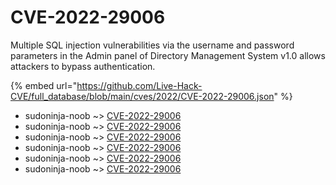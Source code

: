 # CVE-2022-29006

Multiple SQL injection vulnerabilities via the username and password parameters in the Admin panel of Directory Management System v1.0 allows attackers to bypass authentication.

{% embed url="https://github.com/Live-Hack-CVE/full_database/blob/main/cves/2022/CVE-2022-29006.json" %}


* sudoninja-noob ~> [CVE-2022-29006](https://www.alice-snow.ru/2022/database/cve-2022-29006/cve-2022-29006-sudoninja-noob)
* sudoninja-noob ~> [CVE-2022-29006](https://www.alice-snow.ru/2022/database/cve-2022-29006/cve-2022-29006-sudoninja-noob)
* sudoninja-noob ~> [CVE-2022-29006](https://www.alice-snow.ru/2022/database/cve-2022-29006/cve-2022-29006-sudoninja-noob)
* sudoninja-noob ~> [CVE-2022-29006](https://www.alice-snow.ru/2022/database/cve-2022-29006/cve-2022-29006-sudoninja-noob)
* sudoninja-noob ~> [CVE-2022-29006](https://www.alice-snow.ru/2022/database/cve-2022-29006/cve-2022-29006-sudoninja-noob)
* sudoninja-noob ~> [CVE-2022-29006](https://www.alice-snow.ru/2022/database/cve-2022-29006/cve-2022-29006-sudoninja-noob)